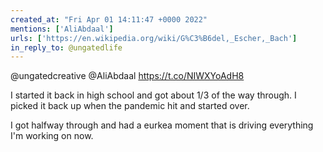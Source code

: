 ```yaml
---
created_at: "Fri Apr 01 14:11:47 +0000 2022"
mentions: ['AliAbdaal']
urls: ['https://en.wikipedia.org/wiki/G%C3%B6del,_Escher,_Bach']
in_reply_to: @ungatedlife
---
```


@ungatedcreative @AliAbdaal https://t.co/NIWXYoAdH8

I started it back in high school and got about 1/3 of the way through. I picked it back up when the pandemic hit and started over.

I got halfway through and had a eurkea moment that is driving everything I'm working on now.